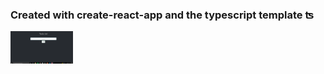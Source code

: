 <h3>Created with create-react-app and the typescript template ʦ</h3>
<img src="./src/tasksGif.gif" width="100vw" height="auto" />